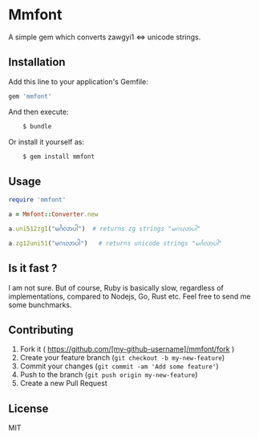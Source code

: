 # Mmfont

A simple gem which converts zawgyi1 <=> unicode strings.

## Installation

Add this line to your application's Gemfile:

```ruby
gem 'mmfont'
```

And then execute:

```bash
    $ bundle
```

Or install it yourself as:

```bash
    $ gem install mmfont
```

## Usage

```ruby
require 'mmfont'

a = Mmfont::Converter.new

a.uni512zg1("မင်္ဂလာပါ")  # returns zg strings "မဂၤလာပါ"

a.zg12uni51("မဂၤလာပါ")   # returns unicode strings "မင်္ဂလာပါ"

```

## Is it fast ?
I am not sure. But of course, Ruby is basically slow, regardless of implementations, compared to Nodejs, Go, Rust etc. 
Feel free to send me some bunchmarks.

## Contributing

1. Fork it ( https://github.com/[my-github-username]/mmfont/fork )
2. Create your feature branch (`git checkout -b my-new-feature`)
3. Commit your changes (`git commit -am 'Add some feature'`)
4. Push to the branch (`git push origin my-new-feature`)
5. Create a new Pull Request

## License
MIT
